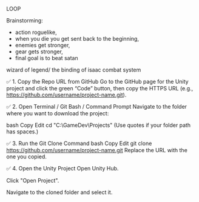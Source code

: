 LOOP

Brainstorming:
- action roguelike, 
- when you die you get sent back to the beginning, 
- enemies get stronger, 
- gear gets stronger, 
- final goal is to beat satan

wizard of legend/ the binding of isaac combat system

✅ 1. Copy the Repo URL from GitHub
Go to the GitHub page for the Unity project and click the green “Code” button, then copy the HTTPS URL (e.g., https://github.com/username/project-name.git).

✅ 2. Open Terminal / Git Bash / Command Prompt
Navigate to the folder where you want to download the project:

bash
Copy
Edit
cd "C:\GameDev\Projects"
(Use quotes if your folder path has spaces.)

✅ 3. Run the Git Clone Command
bash
Copy
Edit
git clone https://github.com/username/project-name.git
Replace the URL with the one you copied.

✅ 4. Open the Unity Project
Open Unity Hub.

Click "Open Project".

Navigate to the cloned folder and select it.

